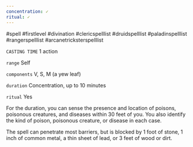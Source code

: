 ```yaml
---
concentration: ✓
ritual: ✓
---
```

#spell #firstlevel #divination #clericspelllist #druidspelllist #paladinspelllist #rangerspelllist #arcanetricksterspelllist

`CASTING TIME`
1 action

`range`
Self

`components`
V, S, M (a yew leaf)

`duration`
Concentration, up to 10 minutes

`ritual`
Yes

For the duration, you can sense the presence and location of poisons, poisonous creatures, and diseases within 30 feet of you. You also identify the kind of poison, poisonous creature, or disease in each case.

The spell can penetrate most barriers, but is blocked by 1 foot of stone, 1 inch of common metal, a thin sheet of lead, or 3 feet of wood or dirt.